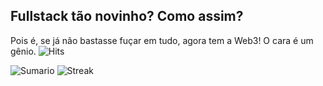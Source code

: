 ## Fullstack tão novinho? Como assim?
Pois é, se já não bastasse fuçar em tudo, agora tem a Web3! O cara é um gênio. ![Hits](https://hits.seeyoufarm.com/api/count/incr/badge.svg?url=https%3A%2F%2Fgithub.com%2Fsmzto1212%2Fhit-counter)

![Sumario](https://github-profile-summary-cards.vercel.app/api/cards/profile-details?username=smzto&theme=vue)
![Streak](https://github-readme-streak-stats.herokuapp.com/?user=smzto)
